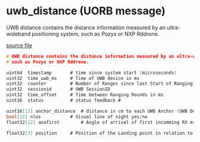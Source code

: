 # uwb_distance (UORB message)

UWB distance contains the distance information measured by an ultra-wideband positioning system, such as Pozyx or NXP Rddrone.

[source file](https://github.com/PX4/PX4-Autopilot/blob/main/msg/uwb_distance.msg)

```c
# UWB distance contains the distance information measured by an ultra-wideband positioning system,
# such as Pozyx or NXP Rddrone.

uint64  timestamp       # time since system start (microseconds)
uint32  time_uwb_ms     # Time of UWB device in ms
uint32  counter         # Number of Ranges since last Start of Ranging
uint32  sessionid       # UWB SessionID
uint32  time_offset     # Time between Ranging Rounds in ms
uint16  status          # status feedback #

uint16[12] anchor_distance  # distance in cm to each UWB Anchor (UWB Device wich takes part in Ranging)
bool[12] nlos           # Visual line of sight yes/no
float32[12] aoafirst        # Angle of arrival of first incomming RX msg

float32[3] position     # Position of the Landing point in relation to the Drone (x,y,z in Meters NED)

```

